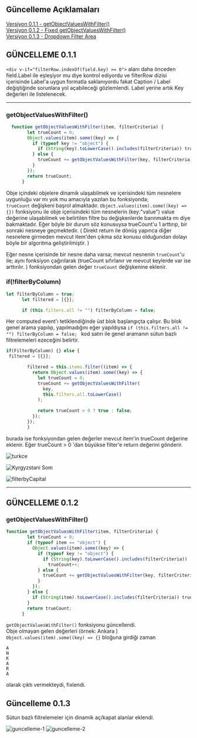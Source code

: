 ## Güncelleme Açıklamaları

[Versiyon 0.1.1 - getObjectValuesWithFilter()](#guncelleme-0-1-1)<br/>
[Versiyon 0.1.2 - Fixed getObjectValuesWithFilter()](#guncelleme-0-1-2)<br/>
[Versiyon 0.1.3 - Dropdown Filter Area](#guncelleme-0-1-3)<br/>

<a name="guncelleme-0-1-1"></a>
## GÜNCELLEME 0.1.1

`<div v-if="filterRow.indexOf(field.key) >= 0">` alanı daha önceden field.Label ile eşleşiyor mu diye kontrol ediyordu ve filterRow dizisi içerisinde Label'a uygun formatla saklanıyordu fakat Caption / Label değiştiğinde sorunlara yol açabileceği gözlemlendi. 
Label yerine artık Key değerleri ile listelenecek.
<hr/>

### getObjectValuesWithFilter()

``` js
  function getObjectValuesWithFilter(item, filterCriteria) {
        let trueCount = 0;
        Object.values(item).some((key) => {
          if (typeof key != "object") {
            if (String(key).toLowerCase().includes(filterCriteria)) trueCount++;
          } else {
            trueCount += getObjectValuesWithFilter(key, filterCriteria);
          }
        });
        return trueCount;
      }
```
Obje içindeki objelere dinamik ulaşabilmek ve içerisindeki tüm nesnelere uygunluğu var mı yok mu amacıyla yazılan bu fonksiyonda;<br />
`trueCount` değişkeni başrol almaktadır. `Object.values(item).some((key) => {})` fonksiyonu ile obje içerisindeki tüm nesnelerin (key:"value") value değerine ulaşabilmek ve belirtilen filtre bu değişkenlerde barınmakta mı diye bakmaktadır. 
Eğer böyle bir durum söz konusuysa trueCount'u 1 arttırıp, bir sonraki nesneye geçmektedir. 
( Direkt return ile dönüş yapınca diğer nesnelere girmeden mevcut item'den çıkma söz konusu olduğundan dolayı böyle bir algoritma geliştirilmiştir. ) 

Eğer nesne içerisinde bir nesne daha varsa; mevcut nesnenin `trueCount`'u ile; aynı fonksiyon çağırılarak (trueCount sıfırlanır ve mevcut keylerde var ise arttırılır. ) fonksiyondan gelen değer `trueCount` değişkenine eklenir. 


### if(!filterByColumn) 


```js
let filterByColumn = true;
      let filtered = [{}];

      if (this.filters.all != "") filterByColumn = false;
```
Her computed event'ı tetiklendiğinde üst blok başlangıçta çalışır. Bu blok genel arama yapılıp, yapılmadığını eğer yapıldıysa `if (this.filters.all != "") filterByColumn = false; ` kod satırı ile genel aramanın sütun bazlı filtrelemeleri ezeceğini belirtir. 



```js
if(FilterByColumn) {} else {
 filtered = [{}];

        filtered = this.items.filter((item) => {
          return Object.values(item).some((key) => {
            let trueCount = 0;
            trueCount += getObjectValuesWithFilter(
              key,
              this.filters.all.toLowerCase()
            );
  
            return trueCount > 0 ? true : false;
          });
        });
        }
```

burada ise fonksiyondan gelen değerler mevcut item'in trueCount değerine eklenir. Eğer trueCount > 0 'dan büyükse filter'e return değerini gönderir.


![turkce](https://user-images.githubusercontent.com/44155358/145020501-c115c162-1f08-48c5-a864-595b91bec1fe.png)

![Kyrgyzstani Som](https://user-images.githubusercontent.com/44155358/145020505-3a11afc3-71b2-4188-8747-0952ad228385.png)

![filterbyCapital](https://user-images.githubusercontent.com/44155358/145020584-3c26bcf1-9a75-457c-b9d3-45133532b66c.png)


<hr />

<a name="guncelleme-0-1-2"></a>
## GÜNCELLEME 0.1.2

### getObjectValuesWithFilter()

```js
function getObjectValuesWithFilter(item, filterCriteria) {
        let trueCount = 0;
        if (typeof item == "object") {
          Object.values(item).some((key) => {
            if (typeof key != "object") {
              if (String(key).toLowerCase().includes(filterCriteria))
                trueCount++;
            } else {
              trueCount += getObjectValuesWithFilter(key, filterCriteria);
            }
          });
        } else {
          if (String(item).toLowerCase().includes(filterCriteria)) trueCount++;
        }
        return trueCount;
      }
```

`getObjectValuesWithFilter()` fonksiyonu güncellendi. <br />
Obje olmayan gelen değerleri (örnek: Ankara ) `Object.values(item).some((key) => {}` bloğuna girdiği zaman
```
A
N
K
A
R
A
```
olarak çıktı vermekteydi, fixlendi. 

<a name="guncelleme-0-1-3"></a>
## Güncelleme 0.1.3

Sütun bazlı filtrelemeler için dinamik aç/kapat alanlar eklendi.

![guncelleme-1](https://user-images.githubusercontent.com/44155358/145192253-92dcac51-8a1b-40aa-97b2-a47e90a483a4.png)
![guncelleme-2](https://user-images.githubusercontent.com/44155358/145192257-c1cf1e8d-a0d7-493f-bcd2-169a24274f9a.png)



